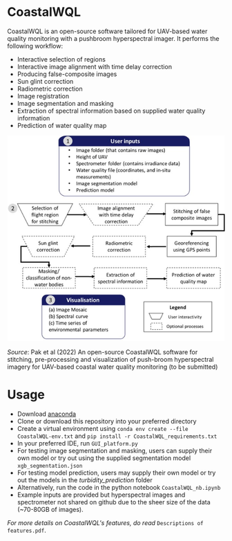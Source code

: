 # CoastalWQL
CoastalWQL is an open-source software tailored for UAV-based water quality monitoring with a pushbroom hyperspectral imager. It performs the following workflow:

* Interactive selection of regions
* Interactive image alignment with time delay correction
* Producing false-composite images
* Sun glint correction
* Radiometric correction
* Image registration
* Image segmentation and masking
* Extraction of spectral information based on supplied water quality information
* Prediction of water quality map

![alt text](workflow.jpg "Workflow")

*Source*: Pak et al (2022) An open-source CoastalWQL software for stitching, pre-processing and visualization of push-broom hyperspectral imagery for UAV-based coastal water quality monitoring (to be submitted)

# Usage

* Download [anaconda](https://www.anaconda.com/)
* Clone or download this repository into your preferred directory
* Create a virtual environment using `conda env create --file CoastalWQL-env.txt` and `pip install -r CoastalWQL_requirements.txt`
* In your preferred IDE, run `GUI_platform.py`
* For testing image segmentation and masking, users can supply their own model or try out using the supplied segmentation model `xgb_segmentation.json`
* For testing model prediction, users may supply their own model or try out the models in the *turbidity_prediction* folder
* Alternatively, run the code in the python notebook `CoastalWQL_nb.ipynb`
* Example inputs are provided but hyperspectral images and spectrometer not shared on github due to the sheer size of the data (~70-80GB of images).

*For more details on CoastalWQL's features, do read* `Descriptions of features.pdf`.


